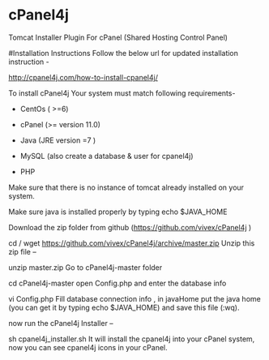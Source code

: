 # cPanel4j
Tomcat Installer Plugin For cPanel (Shared Hosting Control Panel)

#Installation Instructions
Follow the below url for updated installation instruction - 

http://cpanel4j.com/how-to-install-cpanel4j/



To install cPanel4j Your system must match following requirements-

- CentOs ( >=6)

- cPanel (>= version 11.0)

- Java (JRE version =7 )

- MySQL (also create a database & user for cpanel4j)

- PHP


Make sure that  there is no instance of tomcat already installed on your system.

Make sure java is installed properly by typing echo $JAVA_HOME

Download the zip folder  from github (https://github.com/vivex/cPanel4j )

cd /
wget https://github.com/vivex/cPanel4j/archive/master.zip
Unzip this zip file –

unzip master.zip
Go to cPanel4j-master folder

cd cPanel4j-master
open Config.php and enter the database info

vi Config.php
Fill database connection info , in javaHome put the java home (you can get it by typing echo $JAVA_HOME)  and save this file (:wq).

now run the cPanel4j Installer –

sh cpanel4j_installer.sh
It will install the cpanel4j into your cPanel system, now you can see cpanel4j icons in your cPanel.

